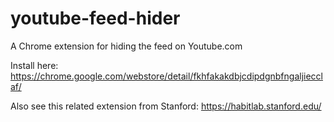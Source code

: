 # youtube-feed-hider
A Chrome extension for hiding the feed on Youtube.com

Install here:
https://chrome.google.com/webstore/detail/fkhfakakdbjcdipdgnbfngaljiecclaf/

Also see this related extension from Stanford:
https://habitlab.stanford.edu/